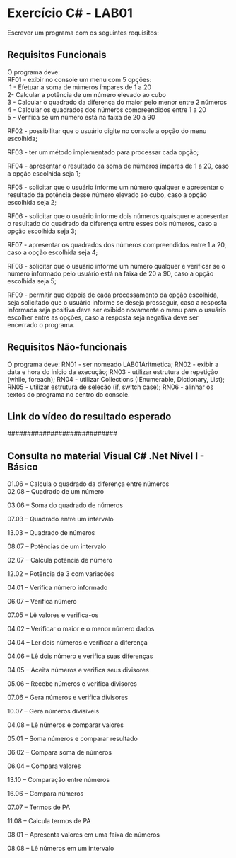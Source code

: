 <h1>Exercício C# - LAB01</h1>



Escrever um programa com os seguintes requisitos:

<h2>Requisitos Funcionais</h2>
O programa deve:
<br>RF01 - exibir no console um menu com 5 opções:<br>
        &nbsp;1 - Efetuar a soma de números ímpares de 1 a 20<br>
        2-  Calcular a potência de um número elevado ao cubo<br>
        3 - Calcular o quadrado da diferença do maior pelo menor entre 2 números<br>
        4 - Calcular os quadrados dos números compreendidos entre 1 a 20<br>
        5 - Verifica se um número está na faixa de 20 a 90<br>

RF02 - possibilitar que o usuário digite no console a opção do menu escolhida;

RF03 - ter um método implementado para processar cada opção;

RF04 - apresentar o resultado da soma de números ímpares de 1 a 20, caso a opção escolhida seja 1;

RF05 - solicitar que o usuário informe um número qualquer e apresentar o resultado da potência desse número elevado ao cubo, caso a opção escolhida seja 2;

RF06 - solicitar que o usuário informe dois números quaisquer e apresentar o resultado do quadrado da diferença entre esses dois números, caso a opção escolhida seja 3;

RF07 - apresentar os quadrados dos números compreendidos entre 1 a 20, caso a opção escolhida seja 4; 

RF08 - solicitar que o usuário informe um número qualquer e verificar se o número informado pelo usuário está na faixa de 20 a 90, caso a opção escolhida seja 5;

RF09 - permitir que depois de cada processamento da opção escolhida, seja solicitado que o usuário informe se deseja prosseguir, caso a resposta informada seja positiva deve ser exibido novamente o menu para o usuário escolher entre as opções, caso a resposta seja negativa deve ser encerrado o programa.   


<h2>Requisitos Não-funcionais</h2>
O programa deve:
RN01 - ser nomeado LAB01Aritmetica;
RN02 - exibir a data e hora do início da execução;
RN03 - utilizar estrutura de repetição (while, foreach);
RN04 - utilizar Collections (IEnumerable, Dictionary, List);
RN05 - utilizar estrutura de seleção (if, switch case);
RN06 - alinhar os textos do programa no centro do console.




<h2>Link do vídeo do resultado esperado</h2>
############################



<h2>Consulta no material Visual C# .Net Nível I - Básico</h2>
01.06 – Calcula o quadrado da diferença entre números
<br>
02.08 – Quadrado de um número

03.06 – Soma do quadrado de números

07.03 – Quadrado entre um intervalo

13.03 – Quadrado de números

08.07 – Potências de um intervalo

02.07 – Calcula potência de número

12.02 – Potência de 3 com variações

04.01 – Verifica número informado

06.07 – Verifica número 

07.05 – Lê valores e verifica-os

04.02 – Verificar o maior e o menor número dados

04.04 – Ler dois números e verificar a diferença

04.06 – Lê dois número e verifica suas diferenças

04.05 – Aceita números e verifica seus divisores

05.06 – Recebe números e verifica divisores

07.06 – Gera números e verifica divisores

10.07 – Gera números divisíveis

04.08 – Lê números e comparar valores

05.01 – Soma números e comparar resultado

06.02 – Compara soma de números

06.04 – Compara valores

13.10 – Comparação entre números

16.06 – Compara números

07.07 – Termos de PA

11.08 – Calcula termos de PA

08.01 – Apresenta valores em uma faixa de números

08.08 – Lê números em um intervalo

